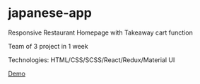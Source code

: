 # japanese-app

Responsive Restaurant Homepage with Takeaway cart function 

Team of 3 project in 1 week

Technologies: HTML/CSS/SCSS/React/Redux/Material UI

[Demo](https://japanese-app.vercel.app/)

